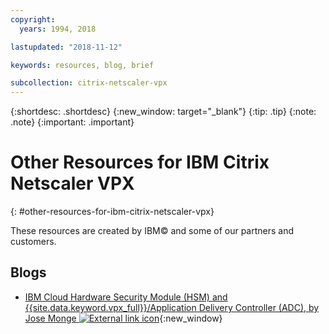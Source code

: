 ```yaml
---
copyright:
  years: 1994, 2018

lastupdated: "2018-11-12"

keywords: resources, blog, brief

subcollection: citrix-netscaler-vpx
---
```


{:shortdesc: .shortdesc}
{:new_window: target="_blank"}
{:tip: .tip}
{:note: .note}
{:important: .important}

# Other Resources for IBM Citrix Netscaler VPX
{: #other-resources-for-ibm-citrix-netscaler-vpx}

These resources are created by IBM© and some of our partners and customers.

## Blogs

 * [IBM Cloud Hardware Security Module (HSM) and {{site.data.keyword.vpx_full}}/Application Delivery Controller (ADC), by Jose Monge ![External link icon](../../icons/launch-glyph.svg "External link icon")](https://www.ibm.com/blogs/bluemix/2018/11/deploy-ssl-offload-in-citrix-netscaler-vpx-adc-using-ibm-cloud-hsm/){:new_window}

